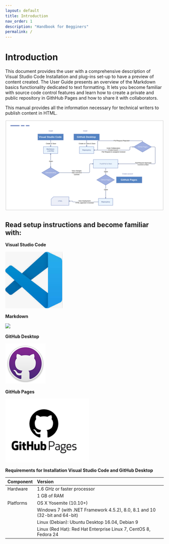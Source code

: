 ```yaml
---
layout: default
title: Introduction
nav_order: 1
description: "Handbook for Begginers"
permalink: /
---
```



# Introduction

This document provides the user with a comprehensive description of Visual Studio Code Installation and plug-ins set-up to have a preview of content created. The User Guide presents an overview of the Markdown basics functionality dedicated to text formatting.
It lets you become familiar with source code control features and learn how to create a private and public repository in GithHub Pages and how to share it with collaborators.

This manual provides all the information necessary for technical writers to publish content in HTML.

![](_includes/GitHub%20Process.svg)

## Read setup instructions and become familiar with:

**Visual Studio Code**

![](assets/images/vscode.png)

**Markdown**

![](asstes/../assets/images/visual%20studio.png)

**GitHub Desktop**

![](assets/images/Github.png)

**GitHub Pages**

![](assets/images/GitHub%20Pages.png)

**Requirements for Installation Visual Studio Code and GitHub Desktop**

| Component | Version |
|:----------|:-----------------|
| Hardware  | 1.6 GHz or faster processor |
|  | 1 GB of RAM |
| Platforms | OS X Yosemite (10.10+)  |
| | Windows 7 (with .NET Framework 4.5.2), 8.0, 8.1 and 10 (32-bit and 64-bit)|
| | Linux (Debian): Ubuntu Desktop 16.04, Debian 9 |
| | Linux (Red Hat): Red Hat Enterprise Linux 7, CentOS 8, Fedora 24|



